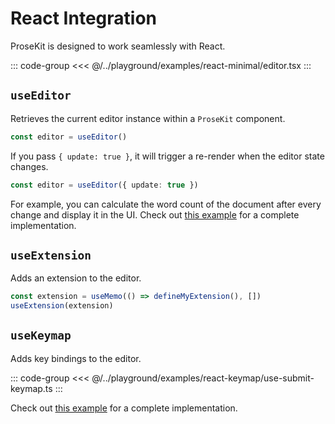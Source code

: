 # React Integration

ProseKit is designed to work seamlessly with React.

::: code-group
<<< @/../playground/examples/react-minimal/editor.tsx
:::

## `useEditor`

Retrieves the current editor instance within a `ProseKit` component.

```ts
const editor = useEditor()
```

If you pass `{ update: true }`, it will trigger a re-render when the editor state changes.

```ts
const editor = useEditor({ update: true })
```

For example, you can calculate the word count of the document after every change
and display it in the UI. Check out [this example](/examples/react-word-count) for
a complete implementation.

## `useExtension`

Adds an extension to the editor.

```ts
const extension = useMemo(() => defineMyExtension(), [])
useExtension(extension)
```

## `useKeymap`

Adds key bindings to the editor.

::: code-group
<<< @/../playground/examples/react-keymap/use-submit-keymap.ts
:::

Check out [this example](/examples/react-keymap) for a complete implementation.

